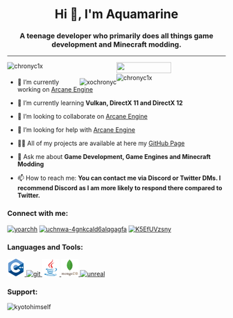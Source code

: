 <h1 align="center">Hi 👋, I'm Aquamarine</h1>
<h3 align="center">A teenage developer who primarily does all things game development and Minecraft modding.</h3>

---

<img width="50%" height="25px" align="right" src="https://i.imgur.com/DkKayja.png">
<img width=50% align="right" src="https://github-readme-stats.vercel.app/api?username=aquamarine1x&show_icons=true&theme=dark&locale=en" alt="chronyc1x">
<img width="50%" height="10px" align="right" src="https://i.imgur.com/DkKayja.png">
<img width=50% align="right" src="https://github-readme-stats.vercel.app/api/top-langs?username=aquamarine1x&show_icons=true&theme=dark&locale=en&layout=compact" alt="chronyc1x">
<img width="50%" height="10px" align="right" src="https://i.imgur.com/DkKayja.png">
<img with=50% align="right" src="https://github-readme-streak-stats.herokuapp.com/?user=aquamarine1x&theme=dark" alt="xochronyc">

- 🔭 I’m currently working on [Arcane Engine](https://github.com/Aquamarine1x/ArcaneEngine)

- 🌱 I’m currently learning **Vulkan, DirectX 11 and DirectX 12**

- 👯 I’m looking to collaborate on [Arcane Engine](https://github.com/Aquamarine1x/ArcaneEngine)

- 🤝 I’m looking for help with [Arcane Engine](https://github.com/Aquamarine1x/ArcaneEngine)

- 👨‍💻 All of my projects are available at here my [GitHub Page](github.com/Aquamarine1x)

- 💬 Ask me about **Game Development, Game Engines and Minecraft Modding**

- 📫 How to reach me: **You can contact me via Discord or Twitter DMs. I recommend Discord as I am more likely to respond there compared to Twitter.**

<h3 align="left">Connect with me:</h3>
<p align="left">
<a href="https://twitter.com/RealAquamarine_" target="blank"><img align="center" src="https://raw.githubusercontent.com/rahuldkjain/github-profile-readme-generator/master/src/images/icons/Social/twitter.svg" alt="yoarchh" height="30" width="40" /></a>
<a href="https://www.youtube.com/channel/UCYj0WR_evkaQkH0daGS1Kjg" target="blank"><img align="center" src="https://raw.githubusercontent.com/rahuldkjain/github-profile-readme-generator/master/src/images/icons/Social/youtube.svg" alt="uchnwa-4gnkcald6alqgagfa" height="30" width="40" /></a>
<a href="https://discord.gg/K5EfUVzsny" target="blank"><img align="center" src="https://raw.githubusercontent.com/rahuldkjain/github-profile-readme-generator/master/src/images/icons/Social/discord.svg" alt="K5EfUVzsny" height="30" width="40" /></a>
</p>

<h3 align="left">Languages and Tools:</h3>
<p align="left"> <a href="https://www.w3schools.com/cpp/" target="_blank" rel="noreferrer"> <img src="https://raw.githubusercontent.com/devicons/devicon/master/icons/cplusplus/cplusplus-original.svg" alt="cplusplus" width="40" height="40"/> </a> <a href="https://git-scm.com/" target="_blank" rel="noreferrer"> <img src="https://www.vectorlogo.zone/logos/git-scm/git-scm-icon.svg" alt="git" width="40" height="40"/> </a> <a href="https://www.java.com" target="_blank" rel="noreferrer"> <img src="https://raw.githubusercontent.com/devicons/devicon/master/icons/java/java-original.svg" alt="java" width="40" height="40"/> </a> <a href="https://www.mongodb.com/" target="_blank" rel="noreferrer"> <img src="https://raw.githubusercontent.com/devicons/devicon/master/icons/mongodb/mongodb-original-wordmark.svg" alt="mongodb" width="40" height="40"/> </a> <a href="https://unrealengine.com/" target="_blank" rel="noreferrer"> <img src="https://raw.githubusercontent.com/kenangundogan/fontisto/036b7eca71aab1bef8e6a0518f7329f13ed62f6b/icons/svg/brand/unreal-engine.svg" alt="unreal" width="40" height="40"/> </a> </p>

<h3 align="left">Support:</h3>
<p><a href="https://ko-fi.com/kyotohimself"> <img align="left" src="https://cdn.ko-fi.com/cdn/kofi3.png?v=3" height="50" width="210" alt="kyotohimself" /></a></p><br><br>
